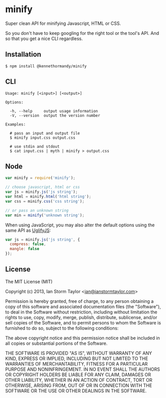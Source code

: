 
# minify

  Super clean API for minifying Javascript, HTML or CSS.

  So you don't have to keep googling for the right tool or the tool's API. And so that you get a nice CLI regardless.

## Installation

    $ npm install @kennethormandy/minify

## CLI

```
Usage: minify [<input>] [<output>]

Options:

  -h, --help     output usage information
  -V, --version  output the version number

Examples:

  # pass an input and output file
  $ minify input.css output.css

  # use stdin and stdout
  $ cat input.css | myth | minify > output.css
```

## Node

```javascript
var minify = require('minify');

// choose javascript, html or css
var js = minify.js('js string');
var html = minify.html('html string');
var css = minify.css('css string');

// or pass an unknown string
var min = minify('unknown string');
```

When using JavaScript, you may also alter the default options using the same API as [UglifyJS](https://github.com/mishoo/UglifyJS2):


```javascript
var js = minify.js('js string', {
  compress: false,
  mangle: false
});
```

## License

  The MIT License (MIT)

  Copyright (c) 2013, Ian Storm Taylor &lt;ian@ianstormtaylor.com&gt;

  Permission is hereby granted, free of charge, to any person obtaining a copy of this software and associated documentation files (the "Software"), to deal in the Software without restriction, including without limitation the rights to use, copy, modify, merge, publish, distribute, sublicense, and/or sell copies of the Software, and to permit persons to whom the Software is furnished to do so, subject to the following conditions:

  The above copyright notice and this permission notice shall be included in all copies or substantial portions of the Software.

  THE SOFTWARE IS PROVIDED "AS IS", WITHOUT WARRANTY OF ANY KIND, EXPRESS OR IMPLIED, INCLUDING BUT NOT LIMITED TO THE WARRANTIES OF MERCHANTABILITY, FITNESS FOR A PARTICULAR PURPOSE AND NONINFRINGEMENT. IN NO EVENT SHALL THE AUTHORS OR COPYRIGHT HOLDERS BE LIABLE FOR ANY CLAIM, DAMAGES OR OTHER LIABILITY, WHETHER IN AN ACTION OF CONTRACT, TORT OR OTHERWISE, ARISING FROM, OUT OF OR IN CONNECTION WITH THE SOFTWARE OR THE USE OR OTHER DEALINGS IN THE SOFTWARE.
